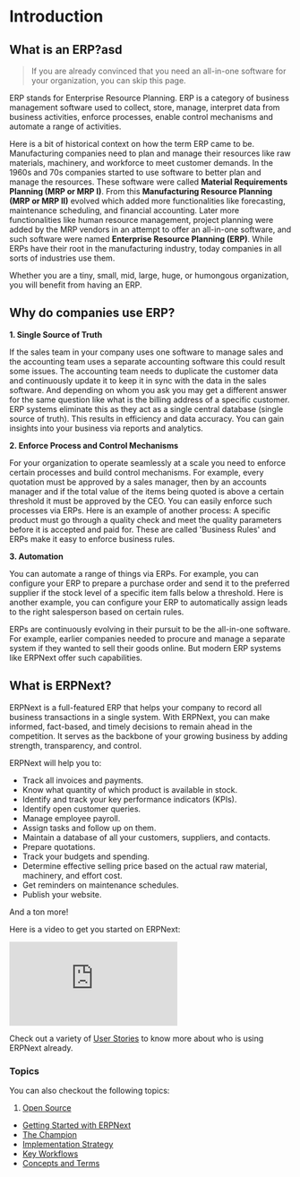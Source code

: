 <!-- add-breadcrumbs -->
# Introduction

## What is an ERP?asd

> If you are already convinced that you need an all-in-one software for your organization, you can skip this page.

ERP stands for Enterprise Resource Planning. ERP is a category of business management software used to collect, store, manage, interpret data from business activities, enforce processes, enable control mechanisms and automate a range of activities.

Here is a bit of historical context on how the term ERP came to be. Manufacturing companies need to plan and manage their resources like raw materials, machinery, and workforce to meet customer demands. In the 1960s and 70s companies started to use software to better plan and manage the resources. These software were called **Material Requirements Planning (MRP or MRP I)**. From this **Manufacturing Resource Planning (MRP or MRP II)** evolved which added more functionalities like forecasting, maintenance scheduling, and financial accounting. Later more functionalities like human resource management, project planning were added by the MRP vendors in an attempt to offer an all-in-one software, and such software were named **Enterprise Resource Planning (ERP)**. While ERPs have their root in the manufacturing industry, today companies in all sorts of industries use them.

Whether you are a tiny, small, mid, large, huge, or humongous organization, you will benefit from having an ERP.

## Why do companies use ERP?

**1. Single Source of Truth**

If the sales team in your company uses one software to manage sales and the accounting team uses a separate accounting software this could result some issues. The accounting team needs to duplicate the customer data and continuously update it to keep it in sync with the data in the sales software. And depending on whom you ask you may get a different answer for the same question like what is the billing address of a specific customer. ERP systems eliminate this as they act as a single central database (single source of truth). This results in efficiency and data accuracy. You can gain insights into your business via reports and analytics.

**2. Enforce Process and Control Mechanisms**

For your organization to operate seamlessly at a scale you need to enforce certain processes and build control mechanisms. For example, every quotation must be approved by a sales manager, then by an accounts manager and if the total value of the items being quoted is above a certain threshold it must be approved by the CEO. You can easily enforce such processes via ERPs. Here is an example of another process: A specific product must go through a quality check and meet the quality parameters before it is accepted and paid for. These are called 'Business Rules' and ERPs make it easy to enforce business rules.

**3. Automation**

You can automate a range of things via ERPs. For example, you can configure your ERP to prepare a purchase order and send it to the preferred supplier if the stock level of a specific item falls below a threshold. Here is another example, you can configure your ERP to automatically assign leads to the right salesperson based on certain rules.

ERPs are continuously evolving in their pursuit to be the all-in-one software. For example, earlier companies needed to procure and manage a separate system if they wanted to sell their goods online. But modern ERP systems like ERPNext offer such capabilities.

## What is ERPNext?

ERPNext is a full-featured ERP that helps your company to record all business transactions in a single system. With ERPNext, you can make informed, fact-based, and timely decisions to remain ahead in the competition. It serves as the backbone of your growing business by adding strength, transparency, and control.

ERPNext will help you to:

- Track all invoices and payments.
- Know what quantity of which product is available in stock.
- Identify and track your key performance indicators (KPIs).
- Identify open customer queries.
- Manage employee payroll.
- Assign tasks and follow up on them.
- Maintain a database of all your customers, suppliers, and contacts.
- Prepare quotations.
- Track your budgets and spending.
- Determine effective selling price based on the actual raw material, machinery, and effort cost.
- Get reminders on maintenance schedules.
- Publish your website.

And a ton more!

Here is a video to get you started on ERPNext:

<div>
  <div class='embed-container'>
    <iframe src='https://www.youtube.com/embed/j60xyNFqX_A' frameborder='0' allowfullscreen>
    </iframe>
  </div>
</div>

Check out a variety of [User Stories](https://erpnext.org/stories) to know more about who is using ERPNext already.


### Topics
You can also checkout the following topics:

1. [Open Source](/docs/user/manual/en/introduction/open-source)
- [Getting Started with ERPNext](/docs/user/manual/en/introduction/getting-started-with-erpnext)
- [The Champion](/docs/user/manual/en/introduction/the-champion)
- [Implementation Strategy](/docs/user/manual/en/introduction/implementation-strategy)
- [Key Workflows](/docs/user/manual/en/introduction/key-workflows)
- [Concepts and Terms](/docs/user/manual/en/introduction/concepts-and-terms)
